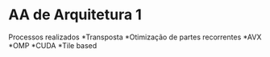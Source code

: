 # AA de Arquitetura 1
Processos realizados
*Transposta
*Otimização de partes recorrentes
*AVX
*OMP
*CUDA
*Tile based
